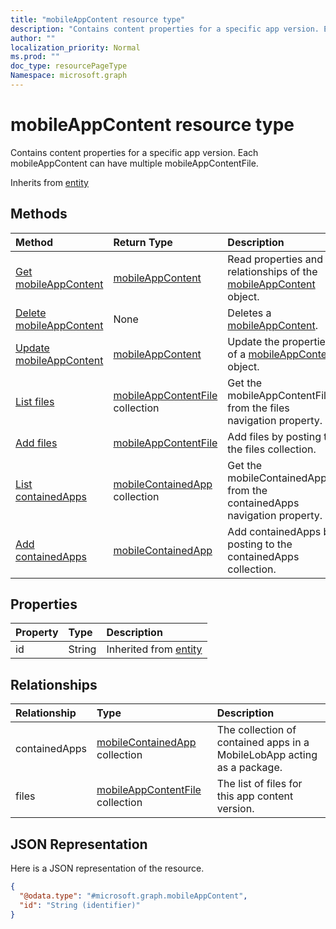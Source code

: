 ```yaml
---
title: "mobileAppContent resource type"
description: "Contains content properties for a specific app version. Each mobileAppContent can have multiple mobileAppContentFile."
author: ""
localization_priority: Normal
ms.prod: ""
doc_type: resourcePageType
Namespace: microsoft.graph
---
```



# mobileAppContent resource type

Contains content properties for a specific app version. Each mobileAppContent can have multiple mobileAppContentFile.


Inherits from [entity](../resources/entity.md)

## Methods
|Method|Return Type|Description|
|:---|:---|:---|
|[Get mobileAppContent](../api/intune-apps-mobileappcontent-get.md)|[mobileAppContent](../resources/intune-apps-mobileAppContent.md)|Read properties and relationships of the [mobileAppContent](../resources/mobileappcontent.md) object.|
|[Delete mobileAppContent](../api/intune-apps-mobileappcontent-delete.md)|None|Deletes a [mobileAppContent](../resources/mobileappcontent.md).|
|[Update mobileAppContent](../api/intune-apps-mobileappcontent-update.md)|[mobileAppContent](../resources/intune-apps-mobileAppContent.md)|Update the properties of a [mobileAppContent](../resources/mobileappcontent.md) object.|
|[List files](../api/intune-apps-mobileappcontent-list-files.md)|[mobileAppContentFile](../resources/intune-apps-mobileAppContentFile.md) collection|Get the mobileAppContentFiles from the files navigation property.|
|[Add files](../api/intune-apps-mobileappcontent-post-files.md)|[mobileAppContentFile](../resources/intune-apps-mobileAppContentFile.md)|Add files by posting to the files collection.|
|[List containedApps](../api/intune-apps-mobileappcontent-list-containedapps.md)|[mobileContainedApp](../resources/intune-apps-mobileContainedApp.md) collection|Get the mobileContainedApps from the containedApps navigation property.|
|[Add containedApps](../api/intune-apps-mobileappcontent-post-containedapps.md)|[mobileContainedApp](../resources/intune-apps-mobileContainedApp.md)|Add containedApps by posting to the containedApps collection.|

## Properties
|Property|Type|Description|
|:---|:---|:---|
|id|String| Inherited from [entity](../resources/entity.md)|

## Relationships
|Relationship|Type|Description|
|:---|:---|:---|
|containedApps|[mobileContainedApp](../resources/intune-apps-mobileContainedApp.md) collection|The collection of contained apps in a MobileLobApp acting as a package.|
|files|[mobileAppContentFile](../resources/intune-apps-mobileAppContentFile.md) collection|The list of files for this app content version.|

## JSON Representation
Here is a JSON representation of the resource.
<!-- {
  "blockType": "resource",
  "keyProperty": "id",
  "@odata.type": "microsoft.graph.mobileAppContent",
  "baseType": "microsoft.graph.entity",
  "openType": false
}
-->
``` json
{
  "@odata.type": "#microsoft.graph.mobileAppContent",
  "id": "String (identifier)"
}
```

